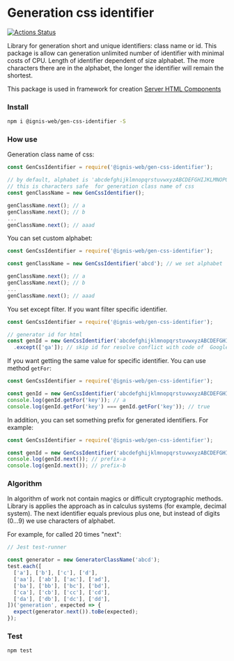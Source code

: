 # Generation css identifier

[![Actions Status](https://github.com/dm-kamaev/gen-css-identifier/workflows/Build/badge.svg)](https://github.com/dm-kamaev/gen-css-identifier/actions)

Library for generation short and unique identifiers: class name or id. This package is allow can generation unlimited number of identifier with minimal costs of CPU. Length of identifier dependent of size alphabet. The more characters there are in the alphabet, the longer the identifier will remain the shortest.

This package is used in framework for creation [Server HTML Components](https://www.npmjs.com/package/@ignis-web/server-component)

### Install
```sh
npm i @ignis-web/gen-css-identifier -S
```

### How use

Generation class name of css:
```js
const GenCssIdentifier = require('@ignis-web/gen-css-identifier');

// by default, alphabet is 'abcdefghijklmnopqrstuvwxyzABCDEFGHIJKLMNOPQRSTUVWXYZ'
// this is characters safe  for generation class name of css
const genClassName = new GenCssIdentifier();

genClassName.next(); // a
genClassName.next(); // b
...
genClassName.next(); // aaad
```

You can set custom alphabet:
```js
const GenCssIdentifier = require('@ignis-web/gen-css-identifier');

const genClassName = new GenCssIdentifier('abcd'); // we set alphabet

genClassName.next(); // a
genClassName.next(); // b
...
genClassName.next(); // aaad
```

You set except filter. If you want filter specific identifier.
```js
const GenCssIdentifier = require('@ignis-web/gen-css-identifier');

// generator id for html
const genId = new GenCssIdentifier('abcdefghijklmnopqrstuvwxyzABCDEFGHIJKLMNOPQRSTUVWXYZ0123456789')
  .except(['ga']); // skip id for resolve conflict with code of  Google Analytics

```

If you want getting the same value for specific identifier. You can use method `getFor`:
```js
const GenCssIdentifier = require('@ignis-web/gen-css-identifier');

const genId = new GenCssIdentifier('abcdefghijklmnopqrstuvwxyzABCDEFGHIJKLMNOPQRSTUVWXYZ0123456789');
console.log(genId.getFor('key')); // a
console.log(genId.getFor('key') === genId.getFor('key')); // true
```

In addition, you can set something prefix for generated identifiers. For example:
```js
const GenCssIdentifier = require('@ignis-web/gen-css-identifier');

const genId = new GenCssIdentifier('abcdefghijklmnopqrstuvwxyzABCDEFGHIJKLMNOPQRSTUVWXYZ0123456789', 'prefix-');
console.log(genId.next()); // prefix-a
console.log(genId.next()); // prefix-b
```

### Algorithm
In algorithm of work not contain magics or difficult cryptographic methods. Library is applies the approach as in calculus systems (for example, decimal system). The next identifier equals previous plus one, but instead of digits (0...9) we use characters of alphabet.

For example, for called 20 times  "next":
```js
// Jest test-runner

const generator = new GeneratorClassName('abcd');
test.each([
  ['a'], ['b'], ['c'], ['d'],
  ['aa'], ['ab'], ['ac'], ['ad'],
  ['ba'], ['bb'], ['bc'], ['bd'],
  ['ca'], ['cb'], ['cc'], ['cd'],
  ['da'], ['db'], ['dc'], ['dd'],
])('generation', expected => {
  expect(generator.next()).toBe(expected);
});
```

### Test
```sh
npm test
```